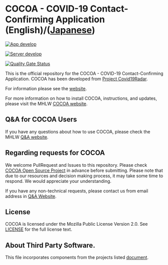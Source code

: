# COCOA - COVID-19 Contact-Confirming Application (English)/([Japanese](README.ja.md))

[![App develop](https://github.com/cocoa-mhlw/cocoa/actions/workflows/CI.yml/badge.svg?branch=develop)](https://github.com/cocoa-mhlw/cocoa/actions/workflows/CI.yml)

[![Server develop](https://github.com/cocoa-mhlw/cocoa/actions/workflows/CIserver.yml/badge.svg?branch=develop)](https://github.com/cocoa-mhlw/cocoa/actions/workflows/CIserver.yml)


[![Quality Gate Status](https://sonarcloud.io/api/project_badges/measure?project=cocoa-mhlw_cocoa&metric=alert_status)](https://sonarcloud.io/summary/new_code?id=cocoa-mhlw_cocoa)

This is the official repository for the COCOA - COVID-19 Contact-Confirming Application.
COCOA has been developed from [Project Covid19Radar](https://github.com/Covid-19Radar).

For information please see the [website](https://cocoa-mhlw.github.io/cocoa).

For more information on how to install COCOA, instructions, and updates, please visit the MHLW [COCOA website](https://www.mhlw.go.jp/stf/seisakunitsuite/bunya/cocoa_00138.html).

## Q&A for COCOA Users

If you have any questions about how to use COCOA, please check the MHLW [Q&A website](https://www.mhlw.go.jp/stf/seisakunitsuite/bunya/kenkou_iryou/covid19_qa_kanrenkigyou_00009.html).

## Regarding requests for COCOA

We welcome PullRequest and Issues to this repository. Please check [COCOA Open Source Project](https://cocoa-mhlw.github.io/cocoa/) in advance before submitting.
Please note that due to our resources and decision making process, it may take some time to respond. We would appreciate your understanding.

If you have any non-technical requests, please contact us from email address in [Q&A Website](https://www.mhlw.go.jp/stf/seisakunitsuite/bunya/kenkou_iryou/covid19_qa_kanrenkigyou_00009.html).

## License

COCOA is licensed under the Mozilla Public License Version 2.0. See [LICENSE](LICENSE.md) for the full license text.

## About Third Party Software.

This file incorporates components from the projects listed [document](COPYRIGHT_THIRD_PARTY_SOFTWARE_NOTICES.md).
